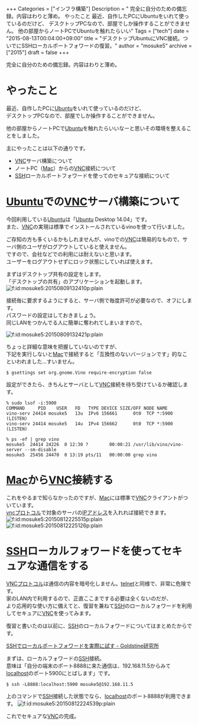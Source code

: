 +++
Categories = ["インフラ構築"]
Description = " 完全に自分のための備忘録。内容はわりと薄め。  やったこと  最近、自作したPCにUbuntuをいれて使っているのだけど、 デスクトップPCなので、部屋でしか操作することができません。  他の部屋からノートPCでUbuntuを触れたらいい"
Tags = ["tech"]
date = "2015-08-13T00:04:00+09:00"
title = "デスクトップUbuntuにVNC接続。ついでにSSHローカルポートフォワードの復習。"
author = "mosuke5"
archive = ["2015"]
draft = false
+++

<body>
<p>完全に自分のための備忘録。内容はわりと薄め。</p>

<h1>やったこと</h1>

<p>最近、自作したPCに<a class="keyword" href="http://d.hatena.ne.jp/keyword/Ubuntu">Ubuntu</a>をいれて使っているのだけど、<br>
デスクトップPCなので、部屋でしか操作することができません。</p>

<p>他の部屋からノートPCで<a class="keyword" href="http://d.hatena.ne.jp/keyword/Ubuntu">Ubuntu</a>を触れたらいいなーと思いその環境を整えることをしました。</p>

<p>主にやったことは以下の通りです。</p>

<ul>
<li>
<a class="keyword" href="http://d.hatena.ne.jp/keyword/VNC">VNC</a>サーバ構築について</li>
<li>ノートPC（<a class="keyword" href="http://d.hatena.ne.jp/keyword/Mac">Mac</a>）からの<a class="keyword" href="http://d.hatena.ne.jp/keyword/VNC">VNC</a>接続について</li>
<li>
<a class="keyword" href="http://d.hatena.ne.jp/keyword/SSH">SSH</a>ローカルポートフォワードを使ってのセキュアな接続について</li>
</ul>


<h1>
<a class="keyword" href="http://d.hatena.ne.jp/keyword/Ubuntu">Ubuntu</a>での<a class="keyword" href="http://d.hatena.ne.jp/keyword/VNC">VNC</a>サーバ構築について</h1>

<p>今回利用している<a class="keyword" href="http://d.hatena.ne.jp/keyword/Ubuntu">Ubuntu</a>は「<a class="keyword" href="http://d.hatena.ne.jp/keyword/Ubuntu">Ubuntu</a> Desktop 14.04」です。<br>
また、<a class="keyword" href="http://d.hatena.ne.jp/keyword/VNC">VNC</a>の実現は標準でインストールされているvinoを使って行いました。</p>

<p>ご存知の方も多くいるかもしれませんが、vinoでの<a class="keyword" href="http://d.hatena.ne.jp/keyword/VNC">VNC</a>は簡易的なもので、サーバ側のユーザがログアウトしていると使えません。<br>
ですので、会社などでの利用には耐えないと思います。<br>
ユーザーをログアウトせずにロック状態にしていれば使えます。</p>

<p>まずはデスクトップ共有の設定をします。<br>
「デスクトップの共有」のアプリケーションを起動します。
<span itemscope itemtype="http://schema.org/Photograph"><img src="https://cdn-ak.f.st-hatena.com/images/fotolife/m/mosuke5/20150809/20150809132410.png" alt="f:id:mosuke5:20150809132410p:plain" title="f:id:mosuke5:20150809132410p:plain" class="hatena-fotolife" itemprop="image"></span></p>

<p>接続毎に要求するようにすると、サーバ側で毎度許可が必要なので、オフにします。<br>
パスワードの設定はしておきましょう。<br>
同じLANをつかんでる人に簡単に奪われてしまいますので。</p>

<p><span itemscope itemtype="http://schema.org/Photograph"><img src="https://cdn-ak.f.st-hatena.com/images/fotolife/m/mosuke5/20150809/20150809132421.png" alt="f:id:mosuke5:20150809132421p:plain" title="f:id:mosuke5:20150809132421p:plain" class="hatena-fotolife" itemprop="image"></span></p>

<p>ちょっと詳細な意味を把握していないのですが、<br>
下記を実行しないと<a class="keyword" href="http://d.hatena.ne.jp/keyword/Mac">Mac</a>で接続すると「互換性のないバージョンです」的なこといわれました…すいません。</p>

```
$ gsettings set org.gnome.Vino require-encryption false 
```


<p>設定ができたら、きちんとサーバとして<a class="keyword" href="http://d.hatena.ne.jp/keyword/VNC">VNC</a>接続を待ち受けているか確認します。</p>

```
% sudo lsof -i:5900
COMMAND     PID    USER   FD   TYPE DEVICE SIZE/OFF NODE NAME
vino-serv 24414 mosuke5   13u  IPv6 156661      0t0  TCP *:5900 (LISTEN)
vino-serv 24414 mosuke5   14u  IPv4 156662      0t0  TCP *:5900 (LISTEN)

% ps -ef | grep vino
mosuke5  24414 24226  0 12:30 ?        00:00:21 /usr/lib/vino/vino-server --sm-disable
mosuke5  25456 24470  0 13:19 pts/11   00:00:00 grep vino 
```


<h1>
<a class="keyword" href="http://d.hatena.ne.jp/keyword/Mac">Mac</a>から<a class="keyword" href="http://d.hatena.ne.jp/keyword/VNC">VNC</a>接続する</h1>

<p>これをやるまで知らなかったのですが、<a class="keyword" href="http://d.hatena.ne.jp/keyword/Mac">Mac</a>には標準で<a class="keyword" href="http://d.hatena.ne.jp/keyword/VNC">VNC</a>クライアントがついています。<br>
<a class="keyword" href="http://d.hatena.ne.jp/keyword/vnc">vnc</a><a class="keyword" href="http://d.hatena.ne.jp/keyword/%A5%D7%A5%ED%A5%C8%A5%B3%A5%EB">プロトコル</a>で対象のサーバの<a class="keyword" href="http://d.hatena.ne.jp/keyword/IP%A5%A2%A5%C9%A5%EC%A5%B9">IPアドレス</a>を入れれば接続できます。
<span itemscope itemtype="http://schema.org/Photograph"><img src="https://cdn-ak.f.st-hatena.com/images/fotolife/m/mosuke5/20150812/20150812225515.png" alt="f:id:mosuke5:20150812225515p:plain" title="f:id:mosuke5:20150812225515p:plain" class="hatena-fotolife" itemprop="image"></span>
<span itemscope itemtype="http://schema.org/Photograph"><img src="https://cdn-ak.f.st-hatena.com/images/fotolife/m/mosuke5/20150812/20150812225126.png" alt="f:id:mosuke5:20150812225126p:plain" title="f:id:mosuke5:20150812225126p:plain" class="hatena-fotolife" itemprop="image"></span></p>

<h1>
<a class="keyword" href="http://d.hatena.ne.jp/keyword/SSH">SSH</a>ローカルフォワードを使ってセキュアな通信をする</h1>

<p><a class="keyword" href="http://d.hatena.ne.jp/keyword/VNC">VNC</a><a class="keyword" href="http://d.hatena.ne.jp/keyword/%A5%D7%A5%ED%A5%C8%A5%B3%A5%EB">プロトコル</a>は通信の内容を暗号化しません。<a class="keyword" href="http://d.hatena.ne.jp/keyword/telnet">telnet</a>と同様で、非常に危険です。<br>
家のLAN内で利用するので、正直ここまでする必要は全くないのだが、<br>
より応用的な使い方に備えてと、復習を兼ねて<a class="keyword" href="http://d.hatena.ne.jp/keyword/SSH">SSH</a>のローカルフォワードを利用してセキュアに<a class="keyword" href="http://d.hatena.ne.jp/keyword/VNC">VNC</a>を使ってみます。</p>

<p>復習と書いたのは以前に、<a class="keyword" href="http://d.hatena.ne.jp/keyword/SSH">SSH</a>のローカルフォワードについてはまとめたからです。</p>
<a href="/entry/2014/12/31/170545/">SSHでローカルポートフォワードを実際に試す - Goldstine研究所</a>

<p>まずは、ローカルフォワードの<a class="keyword" href="http://d.hatena.ne.jp/keyword/SSH">SSH</a>接続。<br>
意味は「自分の端末のポート8888に来た通信は、192.168.11.5からみて<a class="keyword" href="http://d.hatena.ne.jp/keyword/localhost">localhost</a>のポート5900にとばします」です。</p>

```
$ ssh -L8888:localhost:5900 mosuke5@192.168.11.5 
```


<p>上のコマンドで<a class="keyword" href="http://d.hatena.ne.jp/keyword/SSH">SSH</a>接続した状態でなら、<a class="keyword" href="http://d.hatena.ne.jp/keyword/localhost">localhost</a>のポート8888が利用できます。
<span itemscope itemtype="http://schema.org/Photograph"><img src="https://cdn-ak.f.st-hatena.com/images/fotolife/m/mosuke5/20150812/20150812224539.png" alt="f:id:mosuke5:20150812224539p:plain" title="f:id:mosuke5:20150812224539p:plain" class="hatena-fotolife" itemprop="image"></span></p>

<p>これでセキュアな<a class="keyword" href="http://d.hatena.ne.jp/keyword/VNC">VNC</a>の完成。</p>
</body>
